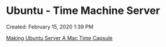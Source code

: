 # Ubuntu - Time Machine Server

Created: February 15, 2020 1:39 PM

[Making Ubuntu Server A Mac Time Capsule](https://fzhu.work/blog/mac/making-ubuntu-server-a-mac-time-capsule.html)